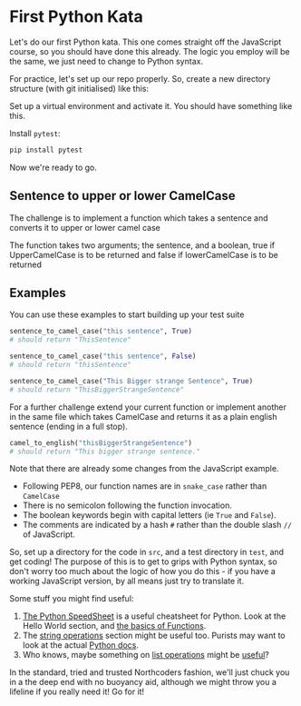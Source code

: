 # First Python Kata

Let's do our first Python kata. This one comes straight off the JavaScript course, so you should have done this already. The logic you employ will be the same, we just need to change to Python syntax.

For practice, let's set up our repo properly. So, create a new directory structure (with git initialised) like this:

Set up a virtual environment and activate it. You should have something like this.

Install `pytest`:

```bash
pip install pytest
```

Now we're ready to go.

## Sentence to upper or lower CamelCase

The challenge is to implement a function which takes a sentence and converts it to upper or lower camel case

The function takes two arguments; the sentence, and a boolean, true if UpperCamelCase is to be returned and false if lowerCamelCase is to be returned

## Examples

You can use these examples to start building up your test suite

```python
sentence_to_camel_case("this sentence", True)
# should return "ThisSentence"
```

```python
sentence_to_camel_case("this sentence", False)
# should return "thisSentence"
```

```python
sentence_to_camel_case("This Bigger strange Sentence", True)
# should return "ThisBiggerStrangeSentence"
```

For a further challenge extend your current function or implement another in the same file which takes CamelCase and returns it as a plain english sentence (ending in a full stop).

```python
camel_to_english("thisBiggerStrangeSentence")
# should return "This bigger strange sentence."
```

Note that there are already some changes from the JavaScript example.

- Following PEP8, our function names are in `snake_case` rather than `CamelCase`
- There is no semicolon following the function invocation.
- The boolean keywords begin with capital letters (ie `True` and `False`).
- The comments are indicated by a hash `#` rather than the double slash `//` of JavaScript.

So, set up a directory for the code in `src`, and a test directory in `test`, and get coding! The purpose of this is to get to grips with Python syntax, so don't worry too much about the logic of how you do this - if you have a working JavaScript version, by all means just try to translate it.

Some stuff you might find useful:

1. [The Python SpeedSheet](https://speedsheet.io/s/python) is a useful cheatsheet for Python. Look at the Hello World section, and [the basics of Functions](https://speedsheet.io/s/python?q=functions-only).
1. The [string operations](https://speedsheet.io/s/python?q=strings-only#T7xJ) section might be useful too. Purists may want to look at the actual [Python docs](https://docs.python.org/3/library/string.html).
1. Who knows, maybe something on [list operations](https://speedsheet.io/s/python?q=list-only#hCt6) might be [useful](https://docs.python.org/3/tutorial/datastructures.html)?

In the standard, tried and trusted Northcoders fashion, we'll just chuck you in a the deep end with no buoyancy aid, although we might throw you a lifeline if you really need it! Go for it!
